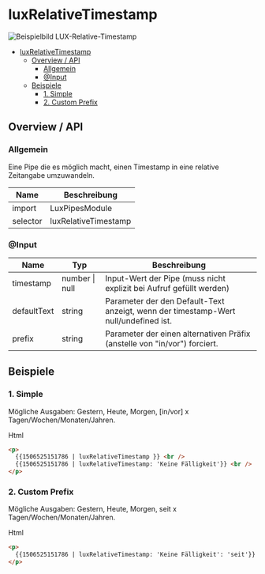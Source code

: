 # luxRelativeTimestamp

![Beispielbild LUX-Relative-Timestamp](https://raw.githubusercontent.com/wiki/IHK-GfI/lux-components/Versions/v18/luxRelativeTimestamp-v18-img.png)

- [luxRelativeTimestamp](#luxrelativetimestamp)
  - [Overview / API](#overview--api)
    - [Allgemein](#allgemein)
    - [@Input](#input)
  - [Beispiele](#beispiele)
    - [1. Simple](#1-simple)
    - [2. Custom Prefix](#2-custom-prefix)

## Overview / API

### Allgemein

Eine Pipe die es möglich macht, einen Timestamp in eine relative Zeitangabe umzuwandeln.

| Name     | Beschreibung         |
| -------- | -------------------- |
| import   | LuxPipesModule       |
| selector | luxRelativeTimestamp |

### @Input

| Name        | Typ            | Beschreibung                                                                        |
| ----------- | -------------- | ----------------------------------------------------------------------------------- |
| timestamp   | number \| null | Input-Wert der Pipe (muss nicht explizit bei Aufruf gefüllt werden)                 |
| defaultText | string         | Parameter der den Default-Text anzeigt, wenn der timestamp-Wert null/undefined ist. |
| prefix      | string         | Parameter der einen alternativen Präfix (anstelle von "in/vor") forciert.           |

## Beispiele

### 1. Simple

Mögliche Ausgaben: Gestern, Heute, Morgen, [in/vor] x Tagen/Wochen/Monaten/Jahren.

Html

```html
<p>
  {{1506525151786 | luxRelativeTimestamp }} <br />
  {{1506525151786 | luxRelativeTimestamp: 'Keine Fälligkeit'}} <br />
</p>
```

### 2. Custom Prefix

Mögliche Ausgaben: Gestern, Heute, Morgen, seit x Tagen/Wochen/Monaten/Jahren.

Html

```html
<p>
  {{1506525151786 | luxRelativeTimestamp: 'Keine Fälligkeit': 'seit'}} <br />
</p>
```
